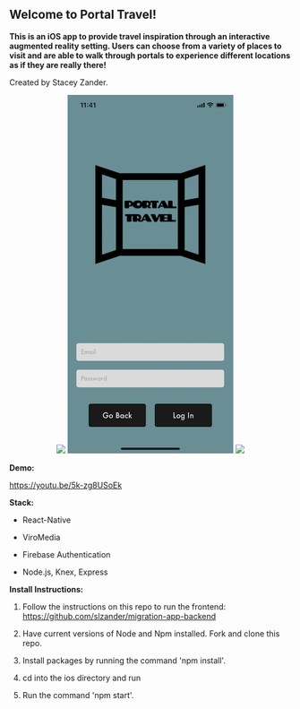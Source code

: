## Welcome to Portal Travel!
**This is an iOS app to provide travel inspiration through an interactive augmented reality setting. 
Users can choose from a variety of places to visit and are able to walk through portals to experience different locations as if they are really there!**

Created by Stacey Zander.
  

<p align="center">
</p>

<p align="center">
  <img src="/js/images/portalGIF.gif" />
  <img src="/js/images/mainScreen.PNG" />
  <img src="/js/images/chooseImageGIF.gif" />
</p>
  
**Demo:**

https://youtu.be/5k-zg8USoEk

**Stack:**

  * React-Native

  * ViroMedia
  
  * Firebase Authentication
    
  * Node.js, Knex, Express

**Install Instructions:**

1. Follow the instructions on this repo to run the frontend: https://github.com/slzander/migration-app-backend 

1. Have current versions of Node and Npm installed. Fork and clone this repo.

2. Install packages by running the command 'npm install'.

3. cd into the ios directory and run 

4. Run the command 'npm start'.
